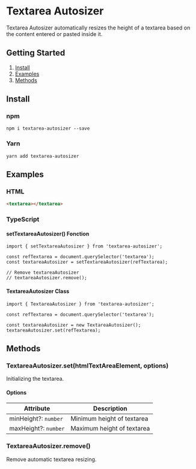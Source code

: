 # Textarea Autosizer
Textarea Autosizer automatically resizes the height of a textarea based on the content entered or pasted inside it.

## Getting Started
1. [Install](#install)
2. [Examples](#examples)
2. [Methods](#methods)

## Install

### npm
```
npm i textarea-autosizer --save
```

### Yarn

```
yarn add textarea-autosizer
```

## Examples

### HTML
``` HTML
<textarea></textarea>
```

### TypeScript
#### setTextareaAutosizer() Fonction
``` TS
import { setTextareaAutosizer } from 'textarea-autosizer';

const refTextarea = document.querySelector('textarea');
const textareaAutosizer = setTextareaAutosizer(refTextarea);

// Remove textareaAutosizer
// textareaAutosizer.remove();

```

#### TextareaAutosizer Class
``` TS
import { TextareaAutosizer } from 'textarea-autosizer';

const refTextarea = document.querySelector('textarea');

const textareaAutosizer = new TextareaAutosizer();
textareaAutosizer.set(refTextarea);
```

## Methods

### TextareaAutosizer.set(htmlTextAreaElement, options)
Initializing the textarea.

#### Options
| Attribute | Description |
| -- | -- |
| minHeight?: `number` | Minimum height of textarea |
| maxHeight?: `number` | Maximum height of textarea |


### TextareaAutosizer.remove()
Remove automatic textarea resizing.
